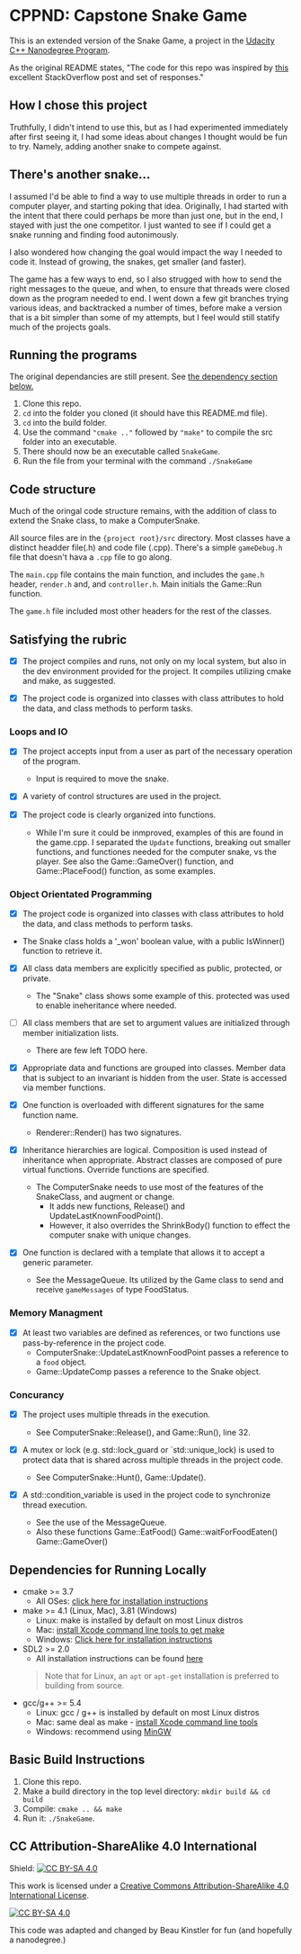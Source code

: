 # CPPND: Capstone Snake Game 



This is an extended version of the Snake Game, a project in the [Udacity C++ Nanodegree Program](https://www.udacity.com/course/c-plus-plus-nanodegree--nd213). 

As the original README states, "The code for this repo was inspired by [this](https://codereview.stackexchange.com/questions/212296/snake-game-in-c-with-sdl) excellent StackOverflow post and set of responses."


## How I chose this project

Truthfully, I didn't intend to use this, but as I had experimented immediately after first seeing it, I had some ideas about changes I thought would be fun to try. Namely, adding another snake to compete against. 

## There's another snake...

I assumed I'd be able to find a way to use multiple threads in order to run a computer player, and starting poking that idea. Originally, I had started with the intent that there could perhaps be more than just one, but in the end, I stayed with just the one competitor. I just wanted to see if I could get a snake running and finding food autonimously. 

I also wondered how changing the goal would impact the way I needed to code it. Instead of growing, the snakes, get smaller (and faster). 

The game has a few ways to end, so I also strugged with how to send the right messages to the queue, and when, to ensure that threads were closed down as the program needed to end. I went down a few git branches trying various ideas, and backtracked a number of times, before make a version that is a bit simpler than some of my attempts, but I feel would still statify much of the projects goals.

## Running the programs

The original dependancies are still present. See [the dependency section below.](#dependencies-for-running-locally)

1. Clone this repo.
1. `cd` into the folder you cloned (it should have this README.md file).
1. `cd` into the build folder.
1. Use the command `"cmake .."` followed by `"make"` to compile the src folder into an executable.
1. There should now be an executable called `SnakeGame`.
1. Run the file from your terminal with the command `./SnakeGame`


## Code structure
Much of the oringal code structure remains, with the addition of class to extend the Snake class, to make a ComputerSnake. 

All source files are in the `{project root}/src` directory. 
Most classes have a distinct headder file(.h) and code file (.cpp). There's a simple `gameDebug.h` file that doesn't hava a `.cpp` file to go along. 

The `main.cpp` file contains the main function, and includes the `game.h` header, `render.h` and, and `controller.h`. 
Main initials the Game::Run function. 

The `game.h` file included most other headers for the rest of the classes.

## Satisfying the rubric

- [x] The project compiles and runs, not only on my local system, but also in the dev environment provided for the project. It compiles utilizing cmake and make, as suggested.

- [x] The project code is organized into classes with class attributes to hold the data, and class methods to perform tasks.

### Loops and IO
  - [x] The project accepts input from a user as part of the necessary operation of the program.
    - Input is required to move the snake.

- [x] A variety of control structures are used in the project.
- [x] The project code is clearly organized into functions.
    - While I'm sure it could be inmproved, examples of this are found in the game.cpp. I separated the `Update` functions, breaking out smaller functions, and functiones needed for the computer snake, vs the player. See also the Game::GameOver() function, and Game::PlaceFood() function, as some examples.


### Object Orientated Programming

- [x] The project code is organized into classes with class attributes to hold the data, and class methods to perform tasks.
- The Snake class holds a '_won' boolean value, with a public IsWinner() function to retrieve it. 

- [x] All class data members are explicitly specified as public, protected, or private.
  - The "Snake" class shows some example of this. protected was used to enable  ineheritance where needed. 

- [ ] All class members that are set to argument values are initialized through member initialization lists.
  - There are few left TODO here. 

- [x] Appropriate data and functions are grouped into classes. Member data that is subject to an invariant is hidden from the user. State is accessed via member functions.

- [x] One function is overloaded with different signatures for the same function name.
  - Renderer::Render() has two signatures.

- [x] Inheritance hierarchies are logical. Composition is used instead of inheritance when appropriate. Abstract classes are composed of pure virtual functions. Override functions are specified.
  - The ComputerSnake needs to use most of the features of the SnakeClass, and augment or change. 
    - It adds new functions, Release() and UpdateLastKnownFoodPoint().
    - However, it also overrides the ShrinkBody() function to effect the computer snake with unique changes.

- [x] One function is declared with a template that allows it to accept a generic parameter.
  - See the MessageQueue. Its utilized by the Game class to send and receive `gameMessages` of type FoodStatus. 




### Memory Managment

- [x] At least two variables are defined as references, or two functions use pass-by-reference in the project code.
  - ComputerSnake::UpdateLastKnownFoodPoint passes a reference to a `food` object.
  - Game::UpdateComp passes a reference to the Snake object.



### Concurancy

- [x] The project uses multiple threads in the execution.
  - See ComputerSnake::Release(), and Game::Run(), line 32. 

- [x] A mutex or lock (e.g. std::lock_guard or `std::unique_lock) is used to protect data that is shared across multiple threads in the project code.
  - See ComputerSnake::Hunt(), Game::Update().

- [x] A std::condition_variable is used in the project code to synchronize thread execution.
  - See the use of the MessageQueue. 
  - Also these functions
    Game::EatFood()
    Game::waitForFoodEaten()
    Game::GameOver()



## Dependencies for Running Locally
* cmake >= 3.7
  * All OSes: [click here for installation instructions](https://cmake.org/install/)
* make >= 4.1 (Linux, Mac), 3.81 (Windows)
  * Linux: make is installed by default on most Linux distros
  * Mac: [install Xcode command line tools to get make](https://developer.apple.com/xcode/features/)
  * Windows: [Click here for installation instructions](http://gnuwin32.sourceforge.net/packages/make.htm)
* SDL2 >= 2.0
  * All installation instructions can be found [here](https://wiki.libsdl.org/Installation)
  >Note that for Linux, an `apt` or `apt-get` installation is preferred to building from source. 
* gcc/g++ >= 5.4
  * Linux: gcc / g++ is installed by default on most Linux distros
  * Mac: same deal as make - [install Xcode command line tools](https://developer.apple.com/xcode/features/)
  * Windows: recommend using [MinGW](http://www.mingw.org/)

## Basic Build Instructions

1. Clone this repo.
2. Make a build directory in the top level directory: `mkdir build && cd build`
3. Compile: `cmake .. && make`
4. Run it: `./SnakeGame`.


## CC Attribution-ShareAlike 4.0 International


Shield: [![CC BY-SA 4.0][cc-by-sa-shield]][cc-by-sa]

This work is licensed under a
[Creative Commons Attribution-ShareAlike 4.0 International License][cc-by-sa].

[![CC BY-SA 4.0][cc-by-sa-image]][cc-by-sa]

[cc-by-sa]: http://creativecommons.org/licenses/by-sa/4.0/
[cc-by-sa-image]: https://licensebuttons.net/l/by-sa/4.0/88x31.png
[cc-by-sa-shield]: https://img.shields.io/badge/License-CC%20BY--SA%204.0-lightgrey.svg


This code was adapted and changed by Beau Kinstler for fun (and hopefully a nanodegree.)